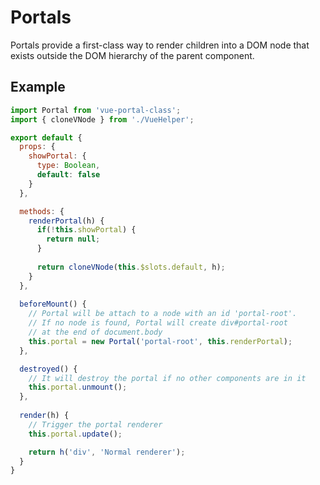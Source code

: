 # Portals

Portals provide a first-class way to render children into a DOM node that exists outside the DOM hierarchy of the parent component.

## Example 

``` javascript
import Portal from 'vue-portal-class';
import { cloneVNode } from './VueHelper';

export default {
  props: {
    showPortal: {
      type: Boolean,
      default: false
    }
  },

  methods: {
    renderPortal(h) {
      if(!this.showPortal) {
        return null;
      }
      
      return cloneVNode(this.$slots.default, h);
    }
  },
  
  beforeMount() {
    // Portal will be attach to a node with an id 'portal-root'.
    // If no node is found, Portal will create div#portal-root
    // at the end of document.body
    this.portal = new Portal('portal-root', this.renderPortal);
  },

  destroyed() {
    // It will destroy the portal if no other components are in it
    this.portal.unmount();
  },
  
  render(h) {
    // Trigger the portal renderer
    this.portal.update();

    return h('div', 'Normal renderer');
  }
}
```
